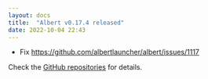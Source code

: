 ```yaml
---
layout: docs
title:  "Albert v0.17.4 released"
date: 2022-10-04 22:43
---
```


* Fix https://github.com/albertlauncher/albert/issues/1117

Check the [GitHub repositories](https://github.com/albertlauncher/albert/commits/v0.17.4) for details.
